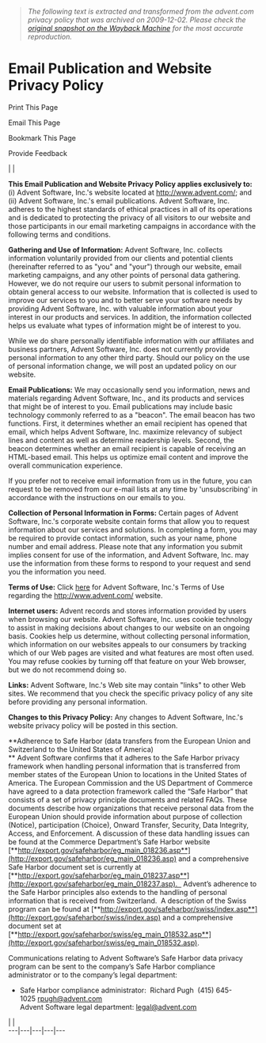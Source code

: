 > *The following text is extracted and transformed from the advent.com privacy policy that was archived on 2009-12-02. Please check the [original snapshot on the Wayback Machine](https://web.archive.org/web/20091202090057id_/http%3A//www.advent.com/about/website_policy) for the most accurate reproduction.*

# Email Publication and Website Privacy Policy

Print This Page

Email This Page

Bookmark This Page

Provide Feedback

|  | 

**This Email Publication and Website Privacy Policy applies exclusively to:** (i) Advent Software, Inc.'s website located at <http://www.advent.com/>; and (ii) Advent Software, Inc.'s email publications. Advent Software, Inc. adheres to the highest standards of ethical practices in all of its operations and is dedicated to protecting the privacy of all visitors to our website and those participants in our email marketing campaigns in accordance with the following terms and conditions.

**Gathering and Use of Information:** Advent Software, Inc. collects information voluntarily provided from our clients and potential clients (hereinafter referred to as "you" and "your") through our website, email marketing campaigns, and any other points of personal data gathering. However, we do not require our users to submit personal information to obtain general access to our website. Information that is collected is used to improve our services to you and to better serve your software needs by providing Advent Software, Inc. with valuable information about your interest in our products and services. In addition, the information collected helps us evaluate what types of information might be of interest to you.

While we do share personally identifiable information with our affiliates and business partners, Advent Software, Inc. does not currently provide personal information to any other third party. Should our policy on the use of personal information change, we will post an updated policy on our website.

**Email Publications:** We may occasionally send you information, news and materials regarding Advent Software, Inc., and its products and services that might be of interest to you. Email publications may include basic technology commonly referred to as a "beacon". The email beacon has two functions. First, it determines whether an email recipient has opened that email, which helps Advent Software, Inc. maximize relevancy of subject lines and content as well as determine readership levels. Second, the beacon determines whether an email recipient is capable of receiving an HTML-based email. This helps us optimize email content and improve the overall communication experience.

If you prefer not to receive email information from us in the future, you can request to be removed from our e-mail lists at any time by 'unsubscribing' in accordance with the instructions on our emails to you.

**Collection of Personal Information in Forms:** Certain pages of Advent Software, Inc.'s corporate website contain forms that allow you to request information about our services and solutions. In completing a form, you may be required to provide contact information, such as your name, phone number and email address. Please note that any information you submit implies consent for use of the information, and Advent Software, Inc. may use the information from these forms to respond to your request and send you the information you need.

**Terms of Use:** Click [here](https://web.archive.org/about/terms_of_use) for Advent Software, Inc.'s Terms of Use regarding the <http://www.advent.com/> website.

**Internet users:** Advent records and stores information provided by users when browsing our website. Advent Software, Inc. uses cookie technology to assist in making decisions about changes to our website on an ongoing basis. Cookies help us determine, without collecting personal information, which information on our websites appeals to our consumers by tracking which of our Web pages are visited and what features are most often used. You may refuse cookies by turning off that feature on your Web browser, but we do not recommend doing so.

**Links:** Advent Software, Inc.'s Web site may contain "links" to other Web sites. We recommend that you check the specific privacy policy of any site before providing any personal information.

**Changes to this Privacy Policy:** Any changes to Advent Software, Inc.'s website privacy policy will be posted in this section.

 **Adherence to Safe Harbor (data transfers from the European Union and Switzerland to the United States of America)  
** Advent Software confirms that it adheres to the Safe Harbor privacy framework when handling personal information that is transferred from member states of the European Union to locations in the United States of America. The European Commission and the US Department of Commerce have agreed to a data protection framework called the “Safe Harbor” that consists of a set of privacy principle documents and related FAQs. These documents describe how organizations that receive personal data from the European Union should provide information about purpose of collection (Notice), participation (Choice), Onward Transfer, Security, Data Integrity, Access, and Enforcement. A discussion of these data handling issues can be found at the Commerce Department’s Safe Harbor website [**http://export.gov/safeharbor/eg_main_018236.asp**](http://export.gov/safeharbor/eg_main_018236.asp) and a comprehensive Safe Harbor document set is currently at [**http://export.gov/safeharbor/eg_main_018237.asp**](http://export.gov/safeharbor/eg_main_018237.asp).   Advent’s adherence to the Safe Harbor principles also extends to the handling of personal information that is received from Switzerland.  A description of the Swiss program can be found at [**http://export.gov/safeharbor/swiss/index.asp**](http://export.gov/safeharbor/swiss/index.asp) and a comprehensive document set at [**http://export.gov/safeharbor/swiss/eg_main_018532.asp**](http://export.gov/safeharbor/swiss/eg_main_018532.asp).

Communications relating to Advent Software’s Safe Harbor data privacy program can be sent to the company’s Safe Harbor compliance administrator or to the company’s legal department:

  * Safe Harbor compliance administrator:  Richard Pugh  (415) 645-1025 [rpugh@advent.com](mailto:rpugh@advent.com)   
Advent Software legal department: [legal@advent.com](mailto:legal@advent.com)  




|  |   
---|---|---|---|---
